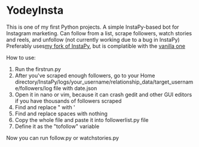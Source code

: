 # YodeyInsta
This is one of my first Python projects. A simple InstaPy-based bot for Instagram marketing. Can follow from a list, scrape followers, watch stories and reels, and unfollow (not currently working due to a bug in InstaPy)
Preferably uses<a href="https://github.com/valentino1337/InstaPy">my fork of InstaPy</a>, but is complatible with the <a href="https://github.com/timgrossmann/InstaPy">vanilla one</a>

How to use:
1. Run the firstrun.py
2. After you've scraped enough followers, go to your Home directory/InstaPy/logs/your_username/relationship_data/target_username/followers/log file with date.json
3. Open it in nano or vim, because it can crash gedit and other GUI editors if you have thousands of followers scraped
4. Find and replace " with '
5. Find and replace spaces with nothing
6. Copy the whole file and paste it into followerlist.py file
7. Define it as the "tofollow" variable

Now you can run follow.py or watchstories.py
